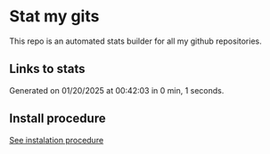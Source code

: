 # Stat my gits

This repo is an automated stats builder for all my github repositories.

## Links to stats


Generated on 01/20/2025 at 00:42:03 in 0 min, 1 seconds.

## Install procedure

[See instalation procedure](./src/install.md)
